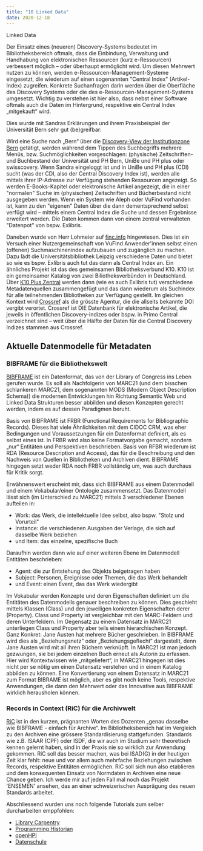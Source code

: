 ```yaml
---
title: "10 Linked Data"
date: 2020-12-18
---
```


Linked Data

Der Einsatz eines (neueren) Discovery-Systems bedeutet im Bibliotheksbereich oftmals, dass die Einbindung, Verwaltung und Handhabung von elektronischen Ressourcen (kurz e-Ressourcen) verbessert möglich – oder überhaupt ermöglicht wird. Um diesen Mehrwert nutzen zu können, werden e-Ressourcen-Management-Systeme eingesetzt, die wiederum auf einen sogenannten "Central Index" (Artikel-Index) zugreifen. Konkrete Suchanfragen darin werden über die Oberfläche des Discovery Systems oder die des e-Ressourcen-Management-Systems umgesetzt. Wichtig zu verstehen ist hier also, dass nebst einer Software oftmals auch die Daten im Hintergrund, respektive ein Central Index „mitgekauft“ wird. 

Dies wurde mit Sandras Erklärungen und ihrem Praxisbeispiel der Universität Bern sehr gut (be)greifbar: 

Wird eine Suche nach „Bern“ über die [Discovery-View der Institutionzone Bern](https://ubbern.swisscovery.slsp.ch/discovery/search?vid=41SLSP_UBE:UBE) getätigt, werden während dem Tippen des Suchbegriffs mehrere Menüs, bzw. Suchmöglichkeiten vorgeschlagen: (physische) Zeitschriften- und Buchbestand der Universität und PH Bern, UniBe und PH plus oder swisscovery. Wenn Sandra eingeloggt ist und in UniBe und PH plus (CDI) sucht (was der CDI, also der Central Discovery Index ist), werden alle mittels ihrer IP-Adresse zur Verfügung stehenden Ressourcen angezeigt. So werden E-Books-Kapitel oder elektronische Artikel angezeigt, die in einer "normalen" Suche im (physischen) Zeitschriften und Bücherbestand nicht ausgegeben werden. Wenn ein System wie Aleph oder VuFind vorhanden ist, kann zu den "eigenen" Daten über die dann dementsprechend selbst verfügt wird – mittels einem Central Index die Suche und dessen Ergebnisse erweitert werden. Die Daten kommen dann von einem zentral verwalteten "Datenpot" von bspw. Exlibris. 

Daneben wurde von Herr Lohmeier auf [finc.info](https://finc.info) hingewiesen. Dies ist ein Versuch einer Nutzergemeinschaft von VuFind Anwender'innen selbst einen (offenen) Suchmaschinenindex aufzubauen und zugänglich zu machen. Dazu lädt die Universitätsbibliothek Leipzig verschiedene Daten und bietet so wie es bspw. Exlibris auch tut das dann als Central Index an. Ein ähnliches Projekt ist das des gemeinsamen Bibliotheksverbund K10. K10 ist ein gemeinsamer Katalog von zwei Biliotheksverbünden in Deutschland. Über [K10 Plus Zentral](https://verbundwiki.gbv.de/display/VZG/K10plus-Zentral) werden dann (wie es auch Exlibris tut) verschiedene Metadatenquellen zusammengefügt und das dann wiederum als Suchindex für alle teilnehmenden Bibliotheken zur Verfügung gestellt. 
Im gleichen Kontext wird [Crossref](https://www.crossref.org) als die grösste Agentur, die die allseits bekannte DOI vergibt verortet. Crossref ist DIE Datenbank für elektronische Artikel, die jeweils in öffentlichen Discovery-indizes oder bspw. in Primo Central verzeichnet sind – weit über die Hälfte der Daten für die Central Discovery Indizes stammen aus Crossref.

## Aktuelle Datenmodelle für Metadaten 
### BIBFRAME für die Bibliothekswelt
[BIBFRAME](https://www.loc.gov/bibframe/) ist ein Datenformat, das von der Library of Congress ins Leben gerufen wurde. Es soll als Nachfolgerin von MARC21 (und dem bisschen schlankeren MARC21, dem sogenannten MODS (Modern Object Description Schema)) die modernen Entwicklungen hin Richtung Semantic Web und Linked Data Strukturen besser abbilden und diesen Konzepten gerecht werden, indem es auf dessen Paradigmen beruht.

Basis von BIBFRAME ist FRBR (Functional Requirements for Bibliographic Records). Dieses hat viele Ähnlichkeiten mit dem CIDOC CRM, was eher Bedingungen und Voraussetzungen für ein Datenformat definiert, als es selbst eines ist. In FRBR wird also keine Formatvorgabe gemacht, sondern „nur“ Entitäten und Perspektiven beschrieben. Basis von RFBR wiederum ist RDA (Resource Description and Access), das für die Beschreibung und den Nachweis von Quellen in Bibliotheken und Archiven dient. BIBFRAME hingegen setzt weder RDA noch FRBR vollständig um, was auch durchaus für Kritik sorgt. 

Erwähnenswert erscheint mir, dass sich BIBFRAME aus einem Datenmodell und einem Vokabular/einer Ontologie zusammensetzt. Das Datenmodell lässt sich (im Unterschied zu MARC21) mittels 3 verschiedener Ebenen aufteilen in: 
+ Work: das Werk, die intellektuelle Idee selbst, also bspw. "Stolz und Vorurteil"
+ Instance: die verschiedenen Ausgaben der Verlage, die sich auf dasselbe Werk beziehen
+ und Item: das einzelne, spezifische Buch

Daraufhin werden dann wie auf einer weiteren Ebene im Datenmodell Entitäten beschrieben: 
+ Agent: die zur Entstehung des Objekts beigetragen haben
+ Subject: Personen, Ereignisse oder Themen, die das Werk behandelt
+ und Event: einen Event, das das Werk wiedergibt

Im Vokabular werden Konzepte und deren Eigenschaften definiert um die Entitäten des Datenmodells genauer beschreiben zu können. Dies geschieht mittels Klassen (Class) und den jeweiligen konkreten Eigenschaften derer (Property). Class und Property ist vergleichbar mit den MARC-Feldern und deren Unterfeldern. Im Gegensatz zu einem Datensatz in MARC21 unterliegen Class und Property aber teils einem hierarchischen Konzept.
Ganz Konkret: Jane Austen hat mehrere Bücher geschrieben. In BIBFRAME wird dies als „Beziehungsnetz“ oder „Beziehungsgeflecht“ dargestellt, denn Jane Austen wird mit all ihren Büchern verknüpft. In MARC21 ist man jedoch gezwungen, sie bei jedem einzelnen Buch erneut als Autorin zu erfassen. Hier wird Kontextwissen wie „mitgeliefert“, in MARC21 hingegen ist dies nicht per se nötig um einen Datensatz verstehen und in einem Katalog abbilden zu können. Eine Konvertierung von einem Datensatz in MARC21 zum Format BIBRAME ist möglich, aber es gibt noch keine Tools, respektive Anwendungen, die dann den Mehrwert oder das Innovative aus BIBFRAME wirklich herausholen können.

### Records in Context (RiC) für die Archivwelt
[RiC](https://www.ica.org/en/records-contexts-german) ist in den kurzen, prägnanten Worten des Dozenten „genau dasselbe wie BIBFRAME - einfach für Archive“. 
Im Bibliotheksbereich hat im Vergleich zu den Archiven eine grössere Standardisierung stattgefunden. Standards wie z.B. ISAAR (CPF) oder ISDF, die wir auch im Studium sehr theoretisch kennen gelernt haben, sind in der Praxis nie so wirklich zur Anwendung gekommen. RiC soll das besser machen, was bei ISAD(G) in der heutigen Zeit klar fehlt: neue und vor allem auch mehrfache Beziehungen zwischen Records, respektive Entitäten ermöglichen. RiC soll sich nun also etablieren und dem konsequenten Einsatz von Normdaten in Archiven eine neue Chance geben. 
Ich werde mir auf jeden Fall mal noch das Projekt 'ENSEMEN' ansehen, das an einer schweizerischen Ausprägung des neuen Standards arbeitet.

Abschliessend wurden uns noch folgende Tutorials zum selber durcharbeiten emppfohlen:
+ [Library Carpentry](https://librarycarpentry.org/lessons/)
+ [Programming Historian](https://programminghistorian.org/en/lessons/)
+ [openHPI](https://open.hpi.de/courses)
+ [Datenschule](https://datenschule.de/lernmaterialien/)
